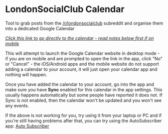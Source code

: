 # LondonSocialClub Calendar

Tool to grab posts from the [/r/londonsocialclub](https://reddit.com/r/londonsocialclub) subreddit and organise them into a dedicated Google Calendar

*[Click this link to go directly to the calendar - read notes below first if on mobile](https://calendar.google.com/calendar/u/0/render?cid=YjN2M2w0M2dkazNmZzRoZGZzcWJhc2hpZWNAZ3JvdXAuY2FsZW5kYXIuZ29vZ2xlLmNvbQ)* 

This will attempt to launch the Google Calendar website in desktop mode - if you are on mobile and are prompted to open the link in the app, click "No" or "Cancel" - the iOS/Android apps and the mobile website do not support adding a calendar to your account, it will just open your calendar app and nothing will happen.

Once you have added the calendar to your account, go into the app and make sure you have **Sync** enabled for this calendar in the app settings. This usually happens automatically but some people have reported it does not.
If Sync is not enabled, then the calendar won't be updated and you won't see any events.

If the above is not working for you, try using it from your laptop or PC and if you're still having problems after that, you can try using the AutoSubscriber app: [Auto Subscriber](https://github.aidyj.uk/LondonSocialClubCalendar/AutoSubscribe/)
